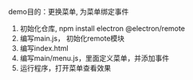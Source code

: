 demo目的：更换菜单, 为菜单绑定事件


1. 初始化仓库,  npm install electron @electron/remote
2. 编写main.js， 初始化remote模块
3. 编写index.html
4. 编写main/menu.js，里面定义菜单，并添加事件
5. 运行程序，打开菜单查看效果


